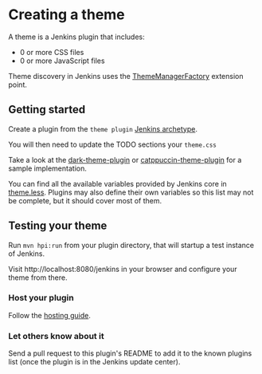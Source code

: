 # Creating a theme

A theme is a Jenkins plugin that includes:

* 0 or more CSS files
* 0 or more JavaScript files

Theme discovery in Jenkins uses the [ThemeManagerFactory](https://github.com/jenkinsci/theme-manager-plugin/blob/master/src/main/java/io/jenkins/plugins/thememanager/ThemeManagerFactory.java)
extension point.

## Getting started

Create a plugin from the `theme plugin` [Jenkins archetype](https://github.com/jenkinsci/archetypes/).

You will then need to update the TODO sections your `theme.css`

Take a look at the [dark-theme-plugin](https://github.com/jenkinsci/dark-theme-plugin) or [catppuccin-theme-plugin](https://github.com/jenkinsci/catppuccin-theme-plugin) for a sample implementation.

You can find all the available variables provided by Jenkins core in [theme.less](https://github.com/jenkinsci/jenkins/blob/master/war/src/main/less/abstracts/theme.less). Plugins may also define their own variables so this list may not be complete, but it should cover most of them.

## Testing your theme

Run `mvn hpi:run` from your plugin directory, that will startup a test instance of Jenkins.

Visit http://localhost:8080/jenkins in your browser and configure your theme from there.

### Host your plugin

Follow the [hosting guide](https://www.jenkins.io/doc/developer/publishing/requesting-hosting/).

### Let others know about it

Send a pull request to this plugin's README to add it to the known plugins list (once the plugin is in the Jenkins update center).
